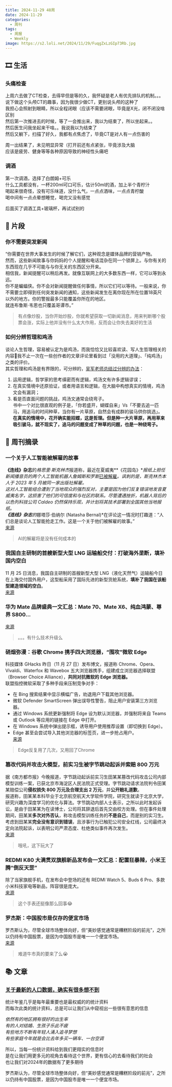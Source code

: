 ```yaml
---
title: 2024-11-29 48周
date: 2024-11-29
categories:
  - 周刊
tags:
  - 周报
  - Weekly
image: https://s2.loli.net/2024/11/29/FuqgZxLzGIp73Rb.jpg
---
```

## 🎞️ 生活
### 头痛检查
上周六去做了CT检查，去得早但是等的久，我怀疑是老人有优先排队的机制。。。  
说下做这个头颅CT的趣事，因为我很少做CT，更别说头颅的这种了  
我担心会照射到眼睛，所以全程闭眼（应该不需要闭眼，毕竟是X光，闭不闭没啥区别  
然后第一次推进去的时候，等了一会推出来，我以为结束了，所以坐起来。。  
然后医生问我坐起来干啥。。我说我以为结束了  
然后又躺下，扫描了好久，我都有点焦虑了，毕竟CT是对人有一点伤害的

周一出结果了，未见明显异常（打开前还有点紧张，毕竟涉及大脑  
应该是疲劳、健身等等各种原因导致的神经性头痛吧

### 调酒
第一次调酒，选择了白朗姆+可乐  
什么工具都没有，一杯200ml可口可乐，估计50ml的酒，加上半个青柠汁  
喝起来很奇怪，没有可乐味道，没什么气，一点点酒味，一点点青柠酸  
喝中间有一点点晕想睡觉，喝完又没有感觉

后面买了调酒工具+玻璃杯，再试试别的

## 💭 片段
### 你不需要突发新闻
“你需要在世界大事发生的时候了解它们，这种观念是媒体品牌的营销产物。  
然而，这些新闻故事与你妈妈的个人提醒和电话混杂在同一个锁屏上。与你有关的东西现在几乎不可能与与你无关的东西区分开来。  
相信我，新闻提醒可以稍后再发。就像互联网上的大多数东西一样，它可以等到永远。  
你不是蝙蝠侠。你不会对新闻提醒做任何事情，所以它们可以等待。一般来说，你不需要立即得到任何突发新闻的通知，这些新闻发生在离你现在所在位置18英尺以外的地方。你的警报最多只能覆盖你所在的地区。  
就连布鲁斯·韦恩也只覆盖哥谭市。”
> 有点像炒股，当你开始炒股，你就希望获取一切新闻消息，用来判断哪个股票会涨，实际上他并没有什么太大作用，反而会让你失去美好的生活

### 如何分辨哲理和鸡汤
谈论人生哲理，容易被认定为是鸡汤，而我恰恰又比较喜欢读、写人生哲理相关的内容🤣我不止一次在一些创作者的文章评论里看到过「没用的大道理」、「纯鸡汤」之类的评价。  
其实哲理和鸡汤是有界限的，可分辨的，[吴军老师总结过分辨的办法](https://book.douban.com/subject/35922870/)：
1. 运用逻辑，哲学家的思考缜密而有逻辑，鸡汤文有许多逻辑谬误；
2. 在真实情境中还原验证，或者用语言和逻辑，在大脑中构想真实的情境，鸡汤文会有漏洞；
3. 看是否直面问题的挑战，鸡汤文通常会绕弯子。  
书中一个对比很直观的例子是，「你若盛开，蝴蝶自来」Vs「不要去追一匹马，用追马的时间种草，当你有一片草原，自然会有成群的骏马供你挑选」。  
**在真实的情境中，花开确实能招蝶，这是哲理。但是种一大片草原，再用草来吸引骏马，就不现实了，追马的问题变成了种草的问题，也是一种绕弯子。**

## 📰 周刊摘录
### 一个关于人工智能被解雇的故事
**《连线》杂志**的*格思里·斯克林杰*报道称，最近在夏威夷**《花园岛》**报纸上担任新闻播音员的两个人工智能机器人詹姆斯和罗斯*[已被解雇](https://www.wired.com/story/the-ai-reporter-who-took-my-old-job-just-got-fired/)*。讽刺的是，斯克林杰本人于 2023 年 5 月被同一家出版社解雇。  
这对人工智能组合遭到了当地观众的强烈反对，主要是因为他们反复错误地发音夏威夷名字，这损害了他们的可信度和与社区的联系。尽管遭遇挫折，机器人背后的以色列科技公司 Caldeo 仍然保持乐观，并计划将其技术部署到全国其他当地报纸。  
**《连线》杂志**的*娜塔莎·伯纳尔 (Natasha Bernal)*在评论这一情况时打趣道：“人们总是谈论人工智能抢走工作。这是一个关于他们被解雇的故事。”  
[来源](https://mailchi.mp/muckrack/so-long-and-thanks-for-all-the-policy?e=514cb2c661)
> AI的解雇将是没有任何成本的

### 我国自主研制的首艘新型大型 LNG 运输船交付：打破海外垄断，填补国内空白
11 月 25 日消息，我国自主研制的首艘新型大型 LNG（液化天然气）运输船今日在上海交付国外用户，这型船采用了国际先进的新型货舱系统，**填补了我国在该船型建造领域的空白**。  
[来源](https://www.ithome.com/0/813/035.htm)

### 华为 Mate 品牌盛典一文汇总：Mate 70、Mate X6、纯血鸿蒙、尊界 S800...
[来源](https://www.ithome.com/0/813/427.htm)
> 。。。有什么技术升级么

### 硝烟弥漫：谷歌 Chrome 携手四大浏览器，“围攻”微软 Edge
科技媒体 GHacks 昨日（11 月 27 日）发布博文，报道称 Chrome、Opera、Vivaldi、Waterfox 和 Wavebox 五大浏览器携手，组建成立浏览器选择联盟（Browser Choice Alliance），**共同对抗微软的 Edge 浏览器。**  
联盟指控微软采取了多种手段来压制竞争对手：
- 在 Bing 搜索结果中显示横幅广告，劝退用户下载其他浏览器。
- 微软 Defender SmartScreen 弹出误导性警告，阻止用户安装第三方浏览器。
- 通过 Windows 系统更新强制将 Edge 设为默认浏览器，并强制将来自 Teams 或 Outlook 等应用的链接在 Edge 中打开。
- 在 Windows 系统中弹出提示框，诱导用户使用推荐设置（即切换到 Edge）。
- Edge 甚至会尝试导入其他浏览器的标签页，进一步抢占用户。  
[来源](https://www.ithome.com/0/813/805.htm)
> Edge反复用了几次，又用回了Chrome

### 篡改代码并攻击大模型，前实习生被字节跳动起诉并索赔 800 万元
据《南方都市报》今晚报道，字节跳动起诉前实习生田某某篡改代码攻击公司内部模型训练一案，已获北京市海淀区人民法院正式受理。字节跳动请求法院判令田某某赔偿公司**侵权损失 800 万元及合理支出 2 万元**，并**公开赔礼道歉**。  
报道称，田某某本科毕业于北京航空航天大学软件学院，研究生就读于北京大学，研究兴趣为深度学习的优化与算法。字节跳动内部人士表示，之所以此时发起诉讼，是由于田某某为在读博士，公司将其辞退后首先交由校方处理。但在事件处理期间，田某某**多次对外否认**，称攻击模型训练任务的**不是自己**，而是别的实习生。考虑到田某某**完全没有意识到错误**，且涉事行为已触犯公司安全红线，公司最终决定向法院起诉，以表明公司严肃态度、杜绝类似事件再次发生。  
[来源](https://www.ithome.com/0/813/759.htm)
> 哦吼，这下玩大了

### REDMI K80 大满贯双旗舰新品发布会一文汇总：配置狂暴辣，小米王腾“倒反天罡”
除了当家旗舰手机，在发布会中登场的还有 REDMI Watch 5、Buds 6 Pro、多款小米科技家电等新品，阵容很是庞大。  
[来源](https://www.ithome.com/0/813/753.htm)
> 这个手表还挺像那么回事😂

### 罗杰斯：中国股市是仅存的便宜市场
罗杰斯认为，尽管全球市场整体向好，但“美妙感觉通常是糟糕阶段的前兆”，之所以仍持有中国股票，是因为中国股市是唯一一个便宜市场。  
[来源](https://wallstreetcn.com/articles/3735626)
> 难道牛市真的要来了么😭

## 📚 文章
### [关于最新的人口数据，确实有很多想不到](https://mp.weixin.qq.com/s?__biz=MzIxODgyOTA5NA==&mid=2247785679&idx=1&sn=6940cc379c0354b26535272cbaabcfa3&chksm=962c0113f9db2f2ce8e0e98f7129c4f3a59bd5a7e7a73a157a16db322dc7226c024c39fe51f2#rd)
统计年鉴几乎是每年最重要也是最权威的的统计资料  
而每次此类的统计资料，总是可以让我们从中窥视出一些很有意思的信息

*依然有的地区拥有很好的出生率*  
*有的人对结婚、生孩子乐此不疲*  
*有些地方不断有年轻人涌入追寻梦想*  
*有些家庭今年就是会比去年多买一辆车、一台空调*

所以，当每一份统计资料给到我们更翔实的信息时  
是在让我们用更多元的视角去看待这个世界，更有信心的去看待我们的社会  
也让我们对2024年的数据有了更多期待

罗杰斯认为，尽管全球市场整体向好，但“美妙感觉通常是糟糕阶段的前兆”，之所以仍持有中国股票，是因为中国股市是唯一一个便宜市场。

